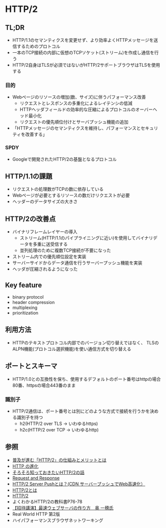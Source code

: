 # HTTP/2
## TL;DR
- HTTP/1.1のセマンティクスを変更せず、より効率よくHTTPメッセージを送信するためのプロトコル
- 一本のTCP接続の内部に仮想のTCPソケット(ストリーム)を作成し通信を行う
- HTTP/2自身はTLSが必須ではないがHTTP/2サポートブラウザはTLSを使用する

### 目的
- Webページのリソースの増加(数、サイズ)に伴うパフォーマンス改善
  - リクエストとレスポンスの多重化によるレイテンシの低減
  - HTTPヘッダフィールドの効率的な圧縮によるプロトコルのオーバーヘッド最小化
  - リクエストの優先順位付けとサーバプッシュ機能の追加
- 「HTTPメッセージのセマンティクスを維持し、パフォーマンスとセキュリティを改善する」

### SPDY
- Googleで開発されたHTTP/2の基盤となるプロトコル

## HTTP/1.1の課題
- リクエストの処理数がTCPの数に依存している
- Webページが必要とするリソースの数だけリクエストが必要
- ヘッダーのデータサイズの大きさ

## HTTP/2の改善点
- バイナリフレームレイヤーの導入
  - ストリーム(HTTP/1.1のパイプライニングに近い)を使用してバイナリデータを多重に送受信する
  - 並列処理のために複数TCP接続が不要になった
- ストリーム内での優先順位設定を実装
- サーバーサイドからデータ通信を行うサーバープッシュ機能を実装
- ヘッダが圧縮されるようになった

## Key feature
- binary protocol
- header compression
- multiplexing
- prioritization

## 利用方法
- HTTPのテキストプロトコル内部でのバージョン切り替えではなく、
  TLSのALPN機能(プロトコル選択機能)を使い通信方式を切り替える

## ポートとスキーマ
- HTTP/1.0との互換性を保ち、使用するデフォルトのポート番号はhttpの場合80番、httpsの場合443番のまま

### 識別子
- HTTP/2通信は、ポート番号とは別にどのような方式で接続を行うかを決める識別子を持つ
  - h2(HTTP/2 over TLS -> いわゆるhttps)
  - h2c(HTTP/2 over TCP -> いわゆるhttp)

## 参照
- [普及が進む「HTTP/2」の仕組みとメリットとは](https://knowledge.sakura.ad.jp/7734/)
- [HTTP の進化](https://developer.mozilla.org/ja/docs/Web/HTTP/Basics_of_HTTP/Evolution_of_HTTP)
- [そろそろ知っておきたいHTTP/2の話](https://qiita.com/mogamin3/items/7698ee3336c70a482843)
- [Request and Response](https://youtu.be/0cmXVXMdbs8)
- [HTTP/2 Server Pushとは？(CDN サーバープッシュでWeb高速化）](https://blog.redbox.ne.jp/http2-server-push-cdn.html)
- [HTTP/2とは](https://www.nic.ad.jp/ja/newsletter/No68/0800.html)
- [HTTP/2](https://hpbn.co/http2/#binary-framing-layer)
- よくわかるHTTP/2の教科書P76-78
- [【招待講演】最速ウェブサーバの作り方　奥 一穂氏](https://www.youtube.com/watch?v=Iu5Uynq7ubo&feature=youtu.be)
- Real World HTTP 第2版
- ハイパフォーマンスブラウザネットワーキング
